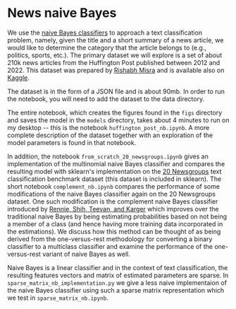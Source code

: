 # News naive Bayes

We use the [naive Bayes classifiers](https://en.wikipedia.org/wiki/Naive_Bayes_classifier) to approach a text classification problem, namely, given the title and a short summary of a news article, we would like to determine the category that the article belongs to (e.g., politics, sports, etc.).  The primary dataset we will explore is a set of about 210k news articles from the Huffington Post published between 2012 and 2022.  This dataset was prepared by [Rishabh Misra](https://arxiv.org/abs/2209.11429) and is available also on [Kaggle](https://www.kaggle.com/datasets/rmisra/news-category-dataset). 

The dataset is in the form of a JSON file and is about 90mb.  In order to run the notebook, you will need to add the dataset to the data directory.  

The entire notebook, which creates the figures found in the `figs` directory and saves the model in the `models` directory, takes about 4 minutes to run on my desktop -- this is the notebook ``huffington_post_nb.ipynb``.  A more complete description of the dataset together with an exploration of the model parameters is found in that notebook.  

In addition, the notebook ``from_scratch_20_newsgroups.ipynb`` gives an implementation of the multinomial naive Bayes classifier and compares the resulting model with sklearn's implementation on the [20 Newsgroups](https://scikit-learn.org/stable/modules/generated/sklearn.datasets.fetch_20newsgroups.html) text classification benchmark dataset (this dataset is included in sklearn).  The short notebook ``complement_nb.ipynb`` compares the performance of some modifications of the naive Bayes classifier again on the 20 Newsgroups dataset.  One such modification is the complement naive Bayes classifier introduced by [Rennie, Shih, Teevan, and Karger](https://people.csail.mit.edu/jrennie/papers/icml03-nb.pdf) which improves over the traditional naive Bayes by being estimating probabilities based on not being a member of a class (and hence having more training data incorporated in the estimations).  We discuss how this method can be thought of as being derived from the one-versus-rest methodology for converting a binary classifier to a multiclass classifier and examine the performance of the one-versus-rest variant of naive Bayes as well.  

Naive Bayes is a linear classifier and in the context of text classification, the resulting features vectors and matrix of estimated parameters are sparse.  In ``sparse_matrix_nb_implementation.py`` we give a less naive implementaion of the naive Bayes classifier using such a sparse matrix representation which we test in ``sparse_matrix_nb.ipynb``.
